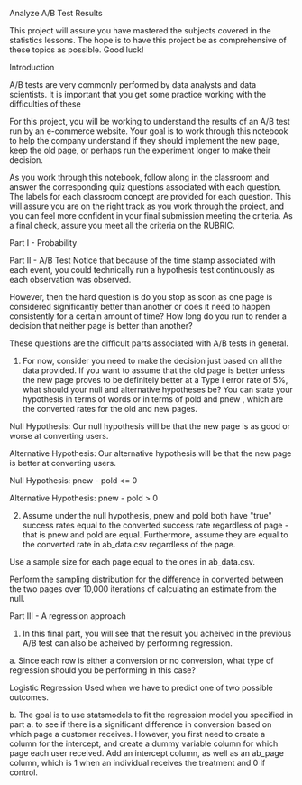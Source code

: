 Analyze A/B Test Results

This project will assure you have mastered the subjects covered in the statistics lessons. The hope is to have this project be as comprehensive of these topics as possible. Good luck!


Introduction

A/B tests are very commonly performed by data analysts and data scientists. It is important that you get some practice working with the difficulties of these

For this project, you will be working to understand the results of an A/B test run by an e-commerce website. Your goal is to work through this notebook to help the company understand if they should implement the new page, keep the old page, or perhaps run the experiment longer to make their decision.

As you work through this notebook, follow along in the classroom and answer the corresponding quiz questions associated with each question. The labels for each classroom concept are provided for each question. This will assure you are on the right track as you work through the project, and you can feel more confident in your final submission meeting the criteria. As a final check, assure you meet all the criteria on the RUBRIC.


Part I - Probability

Part II - A/B Test
Notice that because of the time stamp associated with each event, you could technically run a hypothesis test continuously as each observation was observed.

However, then the hard question is do you stop as soon as one page is considered significantly better than another or does it need to happen consistently for a certain amount of time? How long do you run to render a decision that neither page is better than another?

These questions are the difficult parts associated with A/B tests in general.

1. For now, consider you need to make the decision just based on all the data provided. If you want to assume that the old page is better unless the new page proves to be definitely better at a Type I error rate of 5%, what should your null and alternative hypotheses be? You can state your hypothesis in terms of words or in terms of  pold  and  pnew , which are the converted rates for the old and new pages.

Null Hypothesis: Our null hypothesis will be that the new page is as good or worse at converting users.

Alternative Hypothesis: Our alternative hypothesis will be that the new page is better at converting users.

Null Hypothesis:  pnew  -  pold  <= 0

Alternative Hypothesis:  pnew  -  pold  > 0

2. Assume under the null hypothesis,  pnew  and  pold  both have "true" success rates equal to the converted success rate regardless of page - that is  pnew  and  pold  are equal. Furthermore, assume they are equal to the converted rate in ab_data.csv regardless of the page.


Use a sample size for each page equal to the ones in ab_data.csv.


Perform the sampling distribution for the difference in converted between the two pages over 10,000 iterations of calculating an estimate from the null.

Part III - A regression approach

1. In this final part, you will see that the result you acheived in the previous A/B test can also be acheived by performing regression.


a. Since each row is either a conversion or no conversion, what type of regression should you be performing in this case?

Logistic Regression Used when we have to predict one of two possible outcomes.

b. The goal is to use statsmodels to fit the regression model you specified in part a. to see if there is a significant difference in conversion based on which page a customer receives. However, you first need to create a column for the intercept, and create a dummy variable column for which page each user received. Add an intercept column, as well as an ab_page column, which is 1 when an individual receives the treatment and 0 if control.

